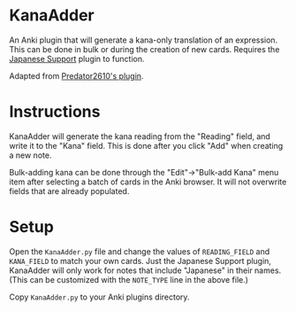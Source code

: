 # KanaAdder
An Anki plugin that will generate a kana-only translation of an expression. This can be done in bulk or during the creation of new cards. Requires the [Japanese Support](https://ankiweb.net/shared/info/3918629684) plugin to function.

Adapted from [Predator2610's plugin](https://github.com/Predator2610/KanaAdder).

# Instructions

KanaAdder will generate the kana reading from the "Reading" field, and write it to the "Kana" field. This is done after you click "Add" when creating a new note.

Bulk-adding kana can be done through the "Edit"->"Bulk-add Kana" menu item after selecting a batch of cards in the Anki browser. It will not overwrite fields that are already populated.

# Setup
Open the `KanaAdder.py` file and change the values of `READING_FIELD` and `KANA_FIELD` to match your own cards. Just the Japanese Support plugin, KanaAdder will only work for notes that include "Japanese" in their names. (This can be customized with the `NOTE_TYPE` line in the above file.)

Copy `KanaAdder.py` to your Anki plugins directory. 
